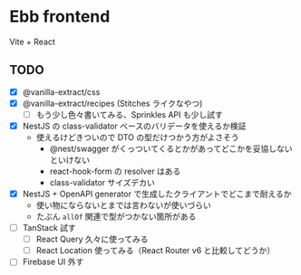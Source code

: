 # Ebb frontend

Vite + React

## TODO

- [x] @vanilla-extract/css
- [x] @vanilla-extract/recipes (Stitches ライクなやつ)
  - [ ] もう少し色々書いてみる、Sprinkles API も少し試す
- [x] NestJS の class-validator ベースのバリデータを使えるか検証
  - 使えるけどきついので DTO の型だけつかう方がよさそう
    - @nest/swagger がくっついてくるとかがあってどこかを妥協しないといけない
    - react-hook-form の resolver はある
    - class-validator サイズデカい
- [x] NestJS + OpenAPI generator で生成したクライアントでどこまで耐えるか
  - 使い物にならないとまでは言わないが使いづらい
  - たぶん `allOf` 関連で型がつかない箇所がある
- [ ] TanStack 試す
  - [ ] React Query 久々に使ってみる
  - [ ] React Location 使ってみる（React Router v6 と比較してどうか）
- [ ] Firebase UI 外す
